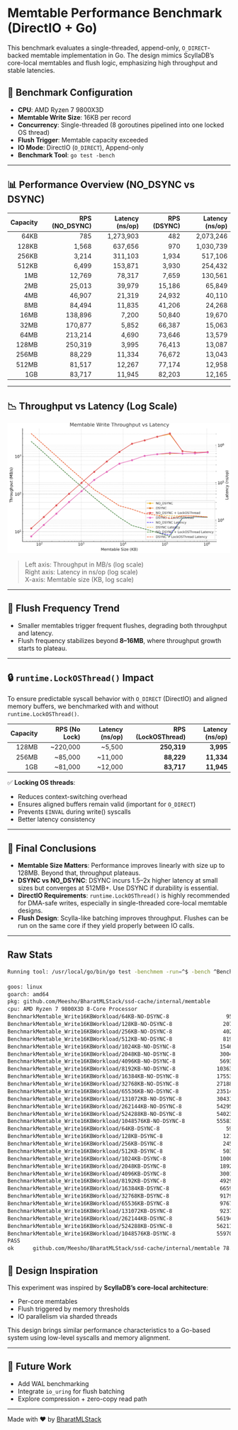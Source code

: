 # Memtable Performance Benchmark (DirectIO + Go)

This benchmark evaluates a single-threaded, append-only, `O_DIRECT`-backed memtable implementation in Go. The design mimics ScyllaDB’s core-local memtables and flush logic, emphasizing high throughput and stable latencies.

## 🔧 Benchmark Configuration

- **CPU**: AMD Ryzen 7 9800X3D
- **Memtable Write Size**: 16KB per record
- **Concurrency**: Single-threaded (8 goroutines pipelined into one locked OS thread)
- **Flush Trigger**: Memtable capacity exceeded
- **IO Mode**: DirectIO (`O_DIRECT`), Append-only
- **Benchmark Tool**: `go test -bench`

---

## 📊 Performance Overview (NO_DSYNC vs DSYNC)

| Capacity | RPS (NO_DSYNC) | Latency (ns/op) | RPS (DSYNC) | Latency (ns/op) |
|---------:|---------------:|----------------:|------------:|----------------:|
| 64KB     |       785       |     1,273,903    |     482     |   2,073,246      |
| 128KB    |      1,568      |       637,656    |     970     |   1,030,739      |
| 256KB    |      3,214      |       311,103    |    1,934     |     517,106      |
| 512KB    |      6,499      |       153,871    |    3,930     |     254,432      |
| 1MB      |     12,769      |        78,317    |    7,659     |     130,561      |
| 2MB      |     25,013      |        39,979    |   15,186     |      65,849      |
| 4MB      |     46,907      |        21,319    |   24,932     |      40,110      |
| 8MB      |     84,494      |        11,835    |   41,206     |      24,268      |
| 16MB     |    138,896      |         7,200    |   50,840     |      19,670      |
| 32MB     |    170,877      |         5,852    |   66,387     |      15,063      |
| 64MB     |    213,214      |         4,690    |   73,646     |      13,579      |
| 128MB    |    250,319      |         3,995    |   76,413     |      13,087      |
| 256MB    |     88,229      |        11,334    |   76,672     |      13,043      |
| 512MB    |     81,517      |        12,267    |   77,174     |      12,958      |
| 1GB      |     83,717      |        11,945    |   82,203     |      12,165      |

---

## 📉 Throughput vs Latency (Log Scale)

![Throughput vs Latency](./profile.png)

> Left axis: Throughput in MB/s (log scale)  
> Right axis: Latency in ns/op (log scale)  
> X-axis: Memtable size (KB, log scale)

---

## 🔁 Flush Frequency Trend

- Smaller memtables trigger frequent flushes, degrading both throughput and latency.
- Flush frequency stabilizes beyond **8–16MB**, where throughput growth starts to plateau.

---

## 🔒 `runtime.LockOSThread()` Impact

To ensure predictable syscall behavior with `O_DIRECT` (DirectIO) and aligned memory buffers, we benchmarked with and without `runtime.LockOSThread()`.

| Capacity | RPS (No Lock) | Latency (ns/op) | RPS (LockOSThread) | Latency (ns/op) |
|---------:|--------------:|----------------:|--------------------:|----------------:|
| 128MB    | ~220,000      | ~5,500          | **250,319**         | **3,995**       |
| 256MB    | ~85,000       | ~11,000         | **88,229**          | **11,334**      |
| 1GB      | ~81,000       | ~12,000         | **83,717**          | **11,945**      |

✅ **Locking OS threads**:
- Reduces context-switching overhead
- Ensures aligned buffers remain valid (important for `O_DIRECT`)
- Prevents `EINVAL` during write() syscalls
- Better latency consistency

---

## 🧠 Final Conclusions

- **Memtable Size Matters**: Performance improves linearly with size up to 128MB. Beyond that, throughput plateaus.
- **DSYNC vs NO_DSYNC**: DSYNC incurs 1.5–2x higher latency at small sizes but converges at 512MB+. Use DSYNC if durability is essential.
- **DirectIO Requirements**: `runtime.LockOSThread()` is highly recommended for DMA-safe writes, especially in single-threaded core-local memtable designs.
- **Flush Design**: Scylla-like batching improves throughput. Flushes can be run on the same core if they yield properly between IO calls.

---

## Raw Stats

```bash
Running tool: /usr/local/go/bin/go test -benchmem -run=^$ -bench ^BenchmarkMemtable_Write16KBWorkload$ github.com/Meesho/BharatMLStack/ssd-cache/internal/memtable

goos: linux
goarch: amd64
pkg: github.com/Meesho/BharatMLStack/ssd-cache/internal/memtable
cpu: AMD Ryzen 7 9800X3D 8-Core Processor           
BenchmarkMemtable_Write16KBWorkload/64KB-NO-DSYNC-8         	     950	   1273903 ns/op	  15532032 file_size	       237.0 flushes	       195.8 flushes/sec	       785.0 records/sec	       0 B/op	       0 allocs/op
BenchmarkMemtable_Write16KBWorkload/128KB-NO-DSYNC-8        	    2079	    637656 ns/op	  33947648 file_size	       259.0 flushes	       195.4 flushes/sec	      1568 records/sec	       0 B/op	       0 allocs/op
BenchmarkMemtable_Write16KBWorkload/256KB-NO-DSYNC-8        	    4028	    311103 ns/op	  65798144 file_size	       251.0 flushes	       200.3 flushes/sec	      3214 records/sec	       0 B/op	       0 allocs/op
BenchmarkMemtable_Write16KBWorkload/512KB-NO-DSYNC-8        	    8194	    153871 ns/op	 134217728 file_size	       256.0 flushes	       203.0 flushes/sec	      6499 records/sec	       0 B/op	       0 allocs/op
BenchmarkMemtable_Write16KBWorkload/1024KB-NO-DSYNC-8       	   15468	     78317 ns/op	 252706816 file_size	       241.0 flushes	       198.9 flushes/sec	     12769 records/sec	       0 B/op	       0 allocs/op
BenchmarkMemtable_Write16KBWorkload/2048KB-NO-DSYNC-8       	   30043	     39979 ns/op	 490733568 file_size	       234.0 flushes	       194.8 flushes/sec	     25013 records/sec	       0 B/op	       0 allocs/op
BenchmarkMemtable_Write16KBWorkload/4096KB-NO-DSYNC-8       	   56930	     21319 ns/op	 931135488 file_size	       222.0 flushes	       182.9 flushes/sec	     46907 records/sec	       0 B/op	       0 allocs/op
BenchmarkMemtable_Write16KBWorkload/8192KB-NO-DSYNC-8       	  103630	     11835 ns/op	1694498816 file_size	       202.0 flushes	       164.7 flushes/sec	     84494 records/sec	       0 B/op	       0 allocs/op
BenchmarkMemtable_Write16KBWorkload/16384KB-NO-DSYNC-8      	  175530	      7200 ns/op	2868903936 file_size	       171.0 flushes	       135.3 flushes/sec	    138896 records/sec	       0 B/op	       0 allocs/op
BenchmarkMemtable_Write16KBWorkload/32768KB-NO-DSYNC-8      	  271888	      5852 ns/op	4429185024 file_size	       132.0 flushes	        82.96 flushes/sec	    170877 records/sec	       0 B/op	       0 allocs/op
BenchmarkMemtable_Write16KBWorkload/65536KB-NO-DSYNC-8      	  235149	      4690 ns/op	3825205248 file_size	        57.00 flushes	        51.68 flushes/sec	    213214 records/sec	       0 B/op	       0 allocs/op
BenchmarkMemtable_Write16KBWorkload/131072KB-NO-DSYNC-8     	  304314	      3995 ns/op	4966055936 file_size	        37.00 flushes	        30.43 flushes/sec	    250319 records/sec	       0 B/op	       0 allocs/op
BenchmarkMemtable_Write16KBWorkload/262144KB-NO-DSYNC-8     	  542956	     11334 ns/op	8858370048 file_size	        33.00 flushes	         5.362 flushes/sec	     88229 records/sec	       0 B/op	       0 allocs/op
BenchmarkMemtable_Write16KBWorkload/524288KB-NO-DSYNC-8     	  540237	     12267 ns/op	8589934592 file_size	        16.00 flushes	         2.414 flushes/sec	     81517 records/sec	       0 B/op	       0 allocs/op
BenchmarkMemtable_Write16KBWorkload/1048576KB-NO-DSYNC-8    	  555834	     11945 ns/op	8589934592 file_size	         8.000 flushes	         1.205 flushes/sec	     83717 records/sec	       0 B/op	       0 allocs/op
BenchmarkMemtable_Write16KBWorkload/64KB-DSYNC-8            	     591	   2073246 ns/op	   9633792 file_size	       147.0 flushes	       120.0 flushes/sec	       482.3 records/sec	       0 B/op	       0 allocs/op
BenchmarkMemtable_Write16KBWorkload/128KB-DSYNC-8           	    1215	   1030739 ns/op	  19791872 file_size	       151.0 flushes	       120.6 flushes/sec	       970.2 records/sec	       0 B/op	       0 allocs/op
BenchmarkMemtable_Write16KBWorkload/256KB-DSYNC-8           	    2455	    517106 ns/op	  40108032 file_size	       153.0 flushes	       120.5 flushes/sec	      1934 records/sec	       0 B/op	       0 allocs/op
BenchmarkMemtable_Write16KBWorkload/512KB-DSYNC-8           	    5034	    254432 ns/op	  82313216 file_size	       157.0 flushes	       122.6 flushes/sec	      3930 records/sec	       0 B/op	       0 allocs/op
BenchmarkMemtable_Write16KBWorkload/1024KB-DSYNC-8          	   10000	    130561 ns/op	 163577856 file_size	       156.0 flushes	       119.5 flushes/sec	      7659 records/sec	       0 B/op	       0 allocs/op
BenchmarkMemtable_Write16KBWorkload/2048KB-DSYNC-8          	   18921	     65849 ns/op	 308281344 file_size	       147.0 flushes	       118.0 flushes/sec	     15186 records/sec	       0 B/op	       0 allocs/op
BenchmarkMemtable_Write16KBWorkload/4096KB-DSYNC-8          	   30013	     40110 ns/op	 490733568 file_size	       117.0 flushes	        97.19 flushes/sec	     24932 records/sec	       0 B/op	       0 allocs/op
BenchmarkMemtable_Write16KBWorkload/8192KB-DSYNC-8          	   49298	     24268 ns/op	 805306368 file_size	        96.00 flushes	        80.24 flushes/sec	     41206 records/sec	       0 B/op	       0 allocs/op
BenchmarkMemtable_Write16KBWorkload/16384KB-DSYNC-8         	   66595	     19670 ns/op	1090519040 file_size	        65.00 flushes	        49.62 flushes/sec	     50840 records/sec	       0 B/op	       0 allocs/op
BenchmarkMemtable_Write16KBWorkload/32768KB-DSYNC-8         	   91797	     15063 ns/op	1476395008 file_size	        44.00 flushes	        31.82 flushes/sec	     66387 records/sec	       0 B/op	       0 allocs/op
BenchmarkMemtable_Write16KBWorkload/65536KB-DSYNC-8         	   97675	     13579 ns/op	1543503872 file_size	        23.00 flushes	        17.34 flushes/sec	     73646 records/sec	       0 B/op	       0 allocs/op
BenchmarkMemtable_Write16KBWorkload/131072KB-DSYNC-8        	   92379	     13087 ns/op	1476395008 file_size	        11.00 flushes	         9.099 flushes/sec	     76413 records/sec	       0 B/op	       0 allocs/op
BenchmarkMemtable_Write16KBWorkload/262144KB-DSYNC-8        	  561945	     13043 ns/op	9126805504 file_size	        34.00 flushes	         4.639 flushes/sec	     76672 records/sec	       0 B/op	       0 allocs/op
BenchmarkMemtable_Write16KBWorkload/524288KB-DSYNC-8        	  562118	     12958 ns/op	9126805504 file_size	        17.00 flushes	         2.334 flushes/sec	     77174 records/sec	       0 B/op	       0 allocs/op
BenchmarkMemtable_Write16KBWorkload/1048576KB-DSYNC-8       	  559707	     12165 ns/op	8589934592 file_size	         8.000 flushes	         1.175 flushes/sec	     82203 records/sec	       0 B/op	       0 allocs/op
PASS
ok  	github.com/Meesho/BharatMLStack/ssd-cache/internal/memtable	78.589s
```

## 🧪 Design Inspiration

This experiment was inspired by **ScyllaDB’s core-local architecture**:
- Per-core memtables
- Flush triggered by memory thresholds
- IO parallelism via sharded threads

This design brings similar performance characteristics to a Go-based system using low-level syscalls and memory alignment.

---

## 📂 Future Work

- Add WAL benchmarking
- Integrate `io_uring` for flush batching
- Explore compression + zero-copy read path

---

Made with ❤️ by [BharatMLStack](https://github.com/Meesho/BharatMLStack)
